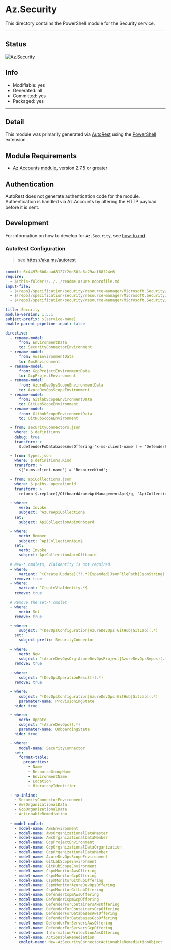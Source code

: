 <!-- region Generated -->
# Az.Security
This directory contains the PowerShell module for the Security service.

---
## Status
[![Az.Security](https://img.shields.io/powershellgallery/v/Az.Security.svg?style=flat-square&label=Az.Security "Az.Security")](https://www.powershellgallery.com/packages/Az.Security/)

## Info
- Modifiable: yes
- Generated: all
- Committed: yes
- Packaged: yes

---
## Detail
This module was primarily generated via [AutoRest](https://github.com/Azure/autorest) using the [PowerShell](https://github.com/Azure/autorest.powershell) extension.

## Module Requirements
- [Az.Accounts module](https://www.powershellgallery.com/packages/Az.Accounts/), version 2.7.5 or greater

## Authentication
AutoRest does not generate authentication code for the module. Authentication is handled via Az.Accounts by altering the HTTP payload before it is sent.

## Development
For information on how to develop for `Az.Security`, see [how-to.md](how-to.md).
<!-- endregion -->

### AutoRest Configuration
> see https://aka.ms/autorest

###
``` yaml
commit: 6c4497e6b0aaad8127f2dd50fa8a29aaf68f24e6
require:
  - $(this-folder)/../../readme.azure.noprofile.md
input-file:
  - $(repo)/specification/security/resource-manager/Microsoft.Security/preview/2023-10-01-preview/securityConnectors.json
  - $(repo)/specification/security/resource-manager/Microsoft.Security/preview/2023-09-01-preview/securityConnectorsDevOps.json
  - $(repo)/specification/security/resource-manager/Microsoft.Security/stable/2023-11-15/apiCollections.json

title: Security
module-version: 1.5.1
subject-prefix: $(service-name)
enable-parent-pipeline-input: false

directive:
  - rename-model:
      from: EnvironmentData
      to: SecurityConnectorEnvironment
  - rename-model:
      from: AwsEnvironmentData
      to: AwsEnvironment
  - rename-model:
      from: GcpProjectEnvironmentData
      to: GcpProjectEnvironment
  - rename-model:
      from: AzureDevOpsScopeEnvironmentData
      to: AzureDevOpsScopeEnvironment
  - rename-model:
      from: GitlabScopeEnvironmentData
      to: GitLabScopeEnvironment
  - rename-model:
      from: GithubScopeEnvironmentData
      to: GitHubScopeEnvironment

  - from: securityConnectors.json
    where: $.definitions
    debug: true
    transform: >
      $.defenderFoDatabasesAwsOffering['x-ms-client-name'] = 'DefenderForDatabasesAwsOffering'

  - from: types.json
    where: $.definitions.Kind
    transform: >
      $['x-ms-client-name'] = 'ResourceKind';
  
  - from: apiCollections.json
    where: $.paths..operationId
    transform: >
      return $.replace(/OffboardAzureApiManagementApi$/g, "ApiCollectionAPIM_Delete")
  
  - where:
      verb: Invoke
      subject: ^AzureApiCollection$
    set:
      subject: ApiCollectionApimOnboard

  - where:
      verb: Remove
      subject: ^ApiCollectionApim$
    set:
      verb: Invoke
      subject: ApiCollectionApimOffboard
  
  # New-* cmdlets, ViaIdentity is not required
  - where:
      variant: ^(Create|Update)(?!.*?Expanded|JsonFilePath|JsonString)
    remove: true
  - where:
      variant: ^CreateViaIdentity.*$
    remove: true
  
  # Remove the set-* cmdlet
  - where:
      verb: Set
    remove: true

  - where:
      subject: ^(DevOpsConfiguration|AzureDevOps|GitHub|GitLab)(.*)
    set:
      subject-prefix: SecurityConnector

  - where:
      verb: New
      subject: ^(AzureDevOpsOrg|AzureDevOpsProject|AzureDevOpsRepos)(.*)
    remove: true
  
  - where:
      subject: ^(DevOpsOperationResult)(.*)
    remove: true

  - where:
      subject: ^(DevOpsConfiguration|AzureDevOps|GitHub|GitLab)(.*)
      parameter-name: ProvisioningState
    hide: true

  - where:
      verb: Update
      subject: ^(AzureDevOps)(.*)
      parameter-name: OnboardingState
    hide: true

  - where:
      model-name: SecurityConnector
    set:
      format-table:
        properties:
          - Name
          - ResourceGroupName
          - EnvironmentName
          - Location
          - HierarchyIdentifier

  - no-inline:
    - SecurityConnectorEnvironment
    - AwsOrganizationalData
    - GcpOrganizationalData
    - ActionableRemediation
  
  - model-cmdlet:
    - model-name: AwsEnvironment
    - model-name: AwsOrganizationalDataMaster
    - model-name: AwsOrganizationalDataMember
    - model-name: GcpProjectEnvironment
    - model-name: GcpOrganizationalDataOrganization
    - model-name: GcpOrganizationalDataMember
    - model-name: AzureDevOpsScopeEnvironment
    - model-name: GitLabScopeEnvironment
    - model-name: GitHubScopeEnvironment
    - model-name: CspmMonitorAwsOffering
    - model-name: CspmMonitorGcpOffering
    - model-name: CspmMonitorGithubOffering
    - model-name: CspmMonitorAzureDevOpsOffering
    - model-name: CspmMonitorGitLabOffering
    - model-name: DefenderCspmAwsOffering
    - model-name: DefenderCspmGcpOffering
    - model-name: DefenderForContainersAwsOffering
    - model-name: DefenderForContainersGcpOffering
    - model-name: DefenderForDatabasesAwsOffering
    - model-name: DefenderForDatabasesGcpOffering
    - model-name: DefenderForServersAwsOffering
    - model-name: DefenderForServersGcpOffering
    - model-name: InformationProtectionAwsOffering
    - model-name: ActionableRemediation
      cmdlet-name: New-AzSecurityConnectorActionableRemediationObject
```
